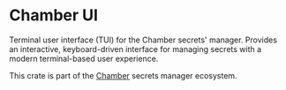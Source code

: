 # Chamber UI

Terminal user interface (TUI) for the Chamber secrets' manager. Provides an interactive, keyboard-driven interface for managing secrets with a modern terminal-based user experience.

This crate is part of the [Chamber](https://github.com/mikeleppane/chamber) secrets manager ecosystem.
